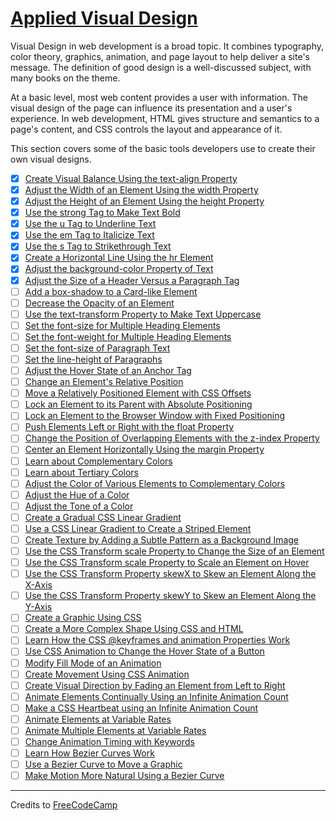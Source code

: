 # [Applied Visual Design](https://learn.freecodecamp.org/responsive-web-design/applied-visual-design/)

Visual Design in web development is a broad topic. It combines typography, color theory, graphics, animation, and page layout to help deliver a site's message. The definition of good design is a well-discussed subject, with many books on the theme.

At a basic level, most web content provides a user with information. The visual design of the page can influence its presentation and a user's experience. In web development, HTML gives structure and semantics to a page's content, and CSS controls the layout and appearance of it.

This section covers some of the basic tools developers use to create their own visual designs.

- [x] [Create Visual Balance Using the text-align Property](01-create-visual-balance-using-the-text-align-property.html)
- [x] [Adjust the Width of an Element Using the width Property](02-adjust-the-width-of-an-element-using-the-width-property.html)
- [x] [Adjust the Height of an Element Using the height Property](03-adjust-the-height-of-an-element-using-the-height-property.html)
- [x] [Use the strong Tag to Make Text Bold](04-use-the-strong-tag-to-make-text-bold.html)
- [x] [Use the u Tag to Underline Text](05-use-the-u-tag-to-underline-text.html)
- [x] [Use the em Tag to Italicize Text](06-use-the-em-tag-to-italicize-text.html)
- [x] [Use the s Tag to Strikethrough Text](07-use-the-s-tag-to-strikethrough-text.html)
- [x] [Create a Horizontal Line Using the hr Element](08-create-a-horizontal-line-using-the-hr-element.html)
- [x] [Adjust the background-color Property of Text](09-adjust-the-background-color-property-of-text.html)
- [x] [Adjust the Size of a Header Versus a Paragraph Tag](10-adjust-the-size-of-a-header-versus-a-paragraph-tag.html)
- [ ] [Add a box-shadow to a Card-like Element](11-add-a-box-shadow-to-a-card-like-element.html)
- [ ] [Decrease the Opacity of an Element](12-decrease-the-opacity-of-an-element.html)
- [ ] [Use the text-transform Property to Make Text Uppercase](13-use-the-text-transform-property-to-make-text-uppercase.html)
- [ ] [Set the font-size for Multiple Heading Elements](14-set-the-font-size-for-multiple-heading-elements.html)
- [ ] [Set the font-weight for Multiple Heading Elements](15-set-the-font-weight-for-multiple-heading-elements.html)
- [ ] [Set the font-size of Paragraph Text](16-set-the-font-size-of-paragraph-text.html)
- [ ] [Set the line-height of Paragraphs](17-set-the-line-height-of-paragraphs.html)
- [ ] [Adjust the Hover State of an Anchor Tag](18-adjust-the-hover-state-of-an-anchor-tag.html)
- [ ] [Change an Element's Relative Position](19-change-an-elements-relative-position.html)
- [ ] [Move a Relatively Positioned Element with CSS Offsets](20-move-a-relatively-positioned-element-with-css-offsets.html)
- [ ] [Lock an Element to its Parent with Absolute Positioning](21-lock-an-element-to-its-parent-with-absolute-positioning.html)
- [ ] [Lock an Element to the Browser Window with Fixed Positioning](22-lock-an-element-to-the-browser-window-with-fixed-positioning.html)
- [ ] [Push Elements Left or Right with the float Property](23-push-elements-left-or-right-with-the-float-property.html)
- [ ] [Change the Position of Overlapping Elements with the z-index Property](24-change-the-position-of-overlapping-elements-with-the-z-index-property.html)
- [ ] [Center an Element Horizontally Using the margin Property](25-center-an-element-horizontally-using-the-margin-property.html)
- [ ] [Learn about Complementary Colors](26-learn-about-complementary-colors.html)
- [ ] [Learn about Tertiary Colors](27-learn-about-tertiary-colors.html)
- [ ] [Adjust the Color of Various Elements to Complementary Colors](28-adjust-the-color-of-various-elements-to-complementary-colors.html)
- [ ] [Adjust the Hue of a Color](29-adjust-the-hue-of-a-color.html)
- [ ] [Adjust the Tone of a Color](30-adjust-the-tone-of-a-color.html)
- [ ] [Create a Gradual CSS Linear Gradient](31-create-a-gradual-css-linear-gradient.html)
- [ ] [Use a CSS Linear Gradient to Create a Striped Element](32-use-a-css-linear-gradient-to-create-a-striped-element.html)
- [ ] [Create Texture by Adding a Subtle Pattern as a Background Image](33-create-texture-by-adding-a-subtle-pattern-as-a-background-image.html)
- [ ] [Use the CSS Transform scale Property to Change the Size of an Element](34-use-the-css-transform-scale-property-to-change-the-size-of-an-element.html)
- [ ] [Use the CSS Transform scale Property to Scale an Element on Hover](35-use-the-css-transform-scale-property-to-scale-an-element-on-hover.html)
- [ ] [Use the CSS Transform Property skewX to Skew an Element Along the X-Axis](36-use-the-css-transform-property-skewx-to-skew-an-element-along-the-x-axis.html)
- [ ] [Use the CSS Transform Property skewY to Skew an Element Along the Y-Axis](37-use-the-css-transform-property-skewy-to-skew-an-element-along-the-y-axis.html)
- [ ] [Create a Graphic Using CSS](38-create-a-graphic-using-css.html)
- [ ] [Create a More Complex Shape Using CSS and HTML](39-create-a-more-complex-shape-using-css-and-html.html)
- [ ] [Learn How the CSS @keyframes and animation Properties Work](40-learn-how-the-css-keyframes-and-animation-properties-work.html)
- [ ] [Use CSS Animation to Change the Hover State of a Button](41-use-css-animation-to-change-the-hover-state-of-a-button.html)
- [ ] [Modify Fill Mode of an Animation](42-modify-fill-mode-of-an-animation.html)
- [ ] [Create Movement Using CSS Animation](43-create-movement-using-css-animation.html)
- [ ] [Create Visual Direction by Fading an Element from Left to Right](44-create-visual-direction-by-fading-an-element-from-left-to-right.html)
- [ ] [Animate Elements Continually Using an Infinite Animation Count](45-animate-elements-continually-using-an-infinite-animation-count.html)
- [ ] [Make a CSS Heartbeat using an Infinite Animation Count](46-make-a-css-heartbeat-using-an-infinite-animation-count.html)
- [ ] [Animate Elements at Variable Rates](47-animate-elements-at-variable-rates.html)
- [ ] [Animate Multiple Elements at Variable Rates](48-animate-multiple-elements-at-variable-rates.html)
- [ ] [Change Animation Timing with Keywords](49-change-animation-timing-with-keywords.html)
- [ ] [Learn How Bezier Curves Work](50-learn-how-bezier-curves-work.html)
- [ ] [Use a Bezier Curve to Move a Graphic](51-use-a-bezier-curve-to-move-a-graphic.html)
- [ ] [Make Motion More Natural Using a Bezier Curve](52-make-motion-more-natural-using-a-bezier-curve.html)

---

Credits to [FreeCodeCamp](https://www.freecodecamp.org/)